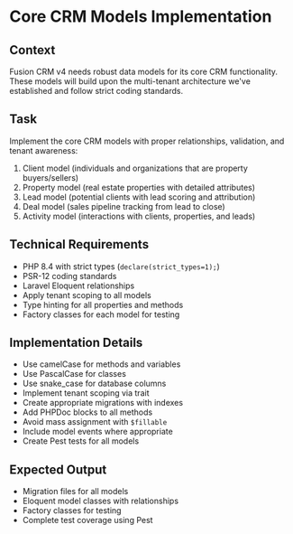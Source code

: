 # Core CRM Models Implementation

## Context
Fusion CRM v4 needs robust data models for its core CRM functionality. These models will build upon the multi-tenant architecture we've established and follow strict coding standards.

## Task
Implement the core CRM models with proper relationships, validation, and tenant awareness:

1. Client model (individuals and organizations that are property buyers/sellers)
2. Property model (real estate properties with detailed attributes)
3. Lead model (potential clients with lead scoring and attribution)
4. Deal model (sales pipeline tracking from lead to close)
5. Activity model (interactions with clients, properties, and leads)

## Technical Requirements
- PHP 8.4 with strict types (`declare(strict_types=1);`)
- PSR-12 coding standards
- Laravel Eloquent relationships
- Apply tenant scoping to all models
- Type hinting for all properties and methods
- Factory classes for each model for testing

## Implementation Details
- Use camelCase for methods and variables
- Use PascalCase for classes
- Use snake_case for database columns
- Implement tenant scoping via trait
- Create appropriate migrations with indexes
- Add PHPDoc blocks to all methods
- Avoid mass assignment with `$fillable`
- Include model events where appropriate
- Create Pest tests for all models

## Expected Output
- Migration files for all models
- Eloquent model classes with relationships
- Factory classes for testing
- Complete test coverage using Pest
